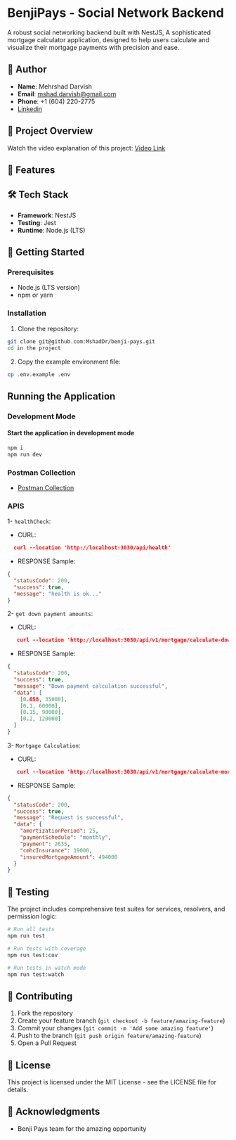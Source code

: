 # BenjiPays - Social Network Backend

A robust social networking backend built with NestJS, A sophisticated mortgage calculator application, designed to help users calculate and visualize their mortgage payments with precision and ease.

## 👤 Author

- **Name**: Mehrshad Darvish
- **Email**: mshad.darvish@gmail.com
- **Phone**: +1 (604) 220-2775
- [Linkedin](https://www.linkedin.com/in/mehrshad-darvish/)

## 🎥 Project Overview

Watch the video explanation of this project:
[Video Link](https://youtu.be/h0XOxBXRxrI)

## 🌟 Features

## 🛠️ Tech Stack

- **Framework**: NestJS
- **Testing**: Jest
- **Runtime**: Node.js (LTS)

## 🚀 Getting Started

### Prerequisites

- Node.js (LTS version)
- npm or yarn

### Installation

1. Clone the repository:

```bash
git clone git@github.com:MshadDr/benji-pays.git
cd in the project
```

2. Copy the example environment file:

```bash
cp .env.example .env
```

## Running the Application

### Development Mode

#### Start the application in development mode

```bash
npm i
npm run dev
```

### Postman Collection

- [Postman Collection](postman/)

### APIS

1- `healthCheck`:

- CURL:

```json
  curl --location 'http://localhost:3030/api/health'
```

- RESPONSE Sample:

```json
{
  "statusCode": 200,
  "success": true,
  "message": "health is ok..."
}
```

2- `get down payment amounts`:

- CURL:

```json
   curl --location 'http://localhost:3030/api/v1/mortgage/calculate-down-payment?propertyPrice=600000'
```

- RESPONSE Sample:

```json
{
  "statusCode": 200,
  "success": true,
  "message": "Down payment calculation successful",
  "data": [
    [0.058, 35000],
    [0.1, 60000],
    [0.15, 90000],
    [0.2, 120000]
  ]
}
```

3- `Mortgage Calculation`:

- CURL:

```json
   curl --location 'http://localhost:3030/api/v1/mortgage/calculate-mortgage?propertyPrice=500000&downPayment=25000&annualInterestRate=0.041&amortizationPeriod=25&paymentSchedule=monthly'
```

- RESPONSE Sample:

```json
{
  "statusCode": 200,
  "success": true,
  "message": "Request is successful",
  "data": {
    "amortizationPeriod": 25,
    "paymentSchedule": "monthly",
    "payment": 2635,
    "cmhcInsurance": 19000,
    "insuredMortgageAmount": 494000
  }
}
```

## 🧪 Testing

The project includes comprehensive test suites for services, resolvers, and permission logic:

```bash
# Run all tests
npm run test

# Run tests with coverage
npm run test:cov

# Run tests in watch mode
npm run test:watch
```

## 🤝 Contributing

1. Fork the repository
2. Create your feature branch (`git checkout -b feature/amazing-feature`)
3. Commit your changes (`git commit -m 'Add some amazing feature'`)
4. Push to the branch (`git push origin feature/amazing-feature`)
5. Open a Pull Request

## 📝 License

This project is licensed under the MIT License - see the LICENSE file for details.

## 🙏 Acknowledgments

- Benji Pays team for the amazing opportunity
